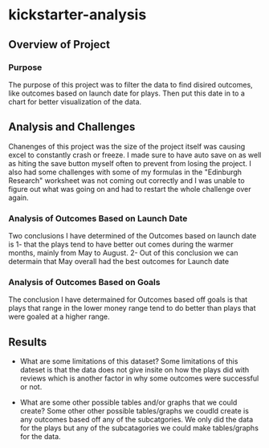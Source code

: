 # kickstarter-analysis

## Overview of Project

### Purpose
The purpose of this project was to filter the data to find disired outcomes, like outcomes based on launch date for plays. Then put this date in to a chart for better visualization of the data. 
## Analysis and Challenges
Chanenges of this project was the size of the project itself was causing excel to constantly crash or freeze. I made sure to have auto save on as well as hiting the save button myself often to prevent from losing the project. I also had some challenges with some of my formulas in the "Edinburgh Research" worksheet was not coming out correctly and I was unable to figure out what was going on and had to restart the whole challenge over again. 
### Analysis of Outcomes Based on Launch Date
Two conclusions I have determined of the Outcomes based on launch date is 1- that the plays tend to have better out comes during the warmer months, mainly from May to August. 
2- Out of this conclusion we can determain that May overall had the best outcomes for Launch date 
### Analysis of Outcomes Based on Goals
The conclusion I have determained for Outcomes based off goals is that plays that range in the lower money range tend to do better than plays that were goaled at a higher range. 

## Results


- What are some limitations of this dataset?
Some limitations of this dateset is that the data does not give insite on how the plays did with reviews which is another factor in why some outcomes were successful or not. 

- What are some other possible tables and/or graphs that we could create?
Some other other possible tables/graphs we coudld create is any outcomes based off any of the subcatgories. We only did the data for the plays but any of the subcatagories we could make tables/graphs for the data.